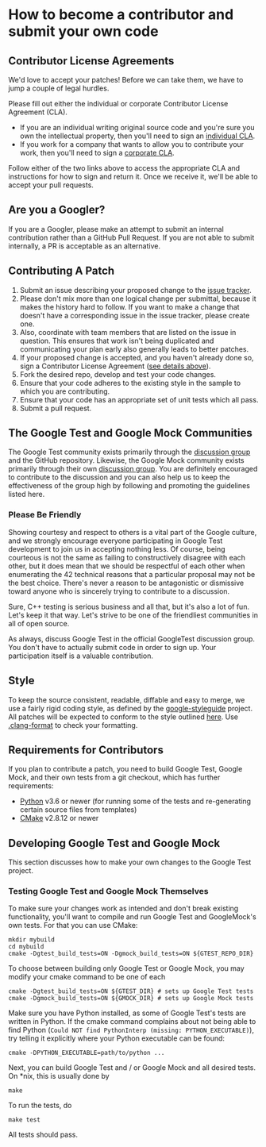 # How to become a contributor and submit your own code

## Contributor License Agreements

We'd love to accept your patches! Before we can take them, we have to jump a
couple of legal hurdles.

Please fill out either the individual or corporate Contributor License Agreement
(CLA).

* If you are an individual writing original source code and you're sure you
  own the intellectual property, then you'll need to sign an
  [individual CLA](https://developers.google.com/open-source/cla/individual).
* If you work for a company that wants to allow you to contribute your work,
  then you'll need to sign a
  [corporate CLA](https://developers.google.com/open-source/cla/corporate).

Follow either of the two links above to access the appropriate CLA and
instructions for how to sign and return it. Once we receive it, we'll be able to
accept your pull requests.

## Are you a Googler?

If you are a Googler, please make an attempt to submit an internal contribution
rather than a GitHub Pull Request. If you are not able to submit internally, a
PR is acceptable as an alternative.

## Contributing A Patch

1. Submit an issue describing your proposed change to the
   [issue tracker](https://github.com/google/googletest/issues).
2. Please don't mix more than one logical change per submittal, because it
   makes the history hard to follow. If you want to make a change that doesn't
   have a corresponding issue in the issue tracker, please create one.
3. Also, coordinate with team members that are listed on the issue in question.
   This ensures that work isn't being duplicated and communicating your plan
   early also generally leads to better patches.
4. If your proposed change is accepted, and you haven't already done so, sign a
   Contributor License Agreement
   ([see details above](#contributor-license-agreements)).
5. Fork the desired repo, develop and test your code changes.
6. Ensure that your code adheres to the existing style in the sample to which
   you are contributing.
7. Ensure that your code has an appropriate set of unit tests which all pass.
8. Submit a pull request.

## The Google Test and Google Mock Communities

The Google Test community exists primarily through the
[discussion group](http://groups.google.com/group/googletestframework) and the
GitHub repository. Likewise, the Google Mock community exists primarily through
their own [discussion group](http://groups.google.com/group/googlemock). You are
definitely encouraged to contribute to the discussion and you can also help us
to keep the effectiveness of the group high by following and promoting the
guidelines listed here.

### Please Be Friendly

Showing courtesy and respect to others is a vital part of the Google culture,
and we strongly encourage everyone participating in Google Test development to
join us in accepting nothing less. Of course, being courteous is not the same as
failing to constructively disagree with each other, but it does mean that we
should be respectful of each other when enumerating the 42 technical reasons
that a particular proposal may not be the best choice. There's never a reason to
be antagonistic or dismissive toward anyone who is sincerely trying to
contribute to a discussion.

Sure, C++ testing is serious business and all that, but it's also a lot of fun.
Let's keep it that way. Let's strive to be one of the friendliest communities in
all of open source.

As always, discuss Google Test in the official GoogleTest discussion group. You
don't have to actually submit code in order to sign up. Your participation
itself is a valuable contribution.

## Style

To keep the source consistent, readable, diffable and easy to merge, we use a
fairly rigid coding style, as defined by the
[google-styleguide](https://github.com/google/styleguide) project. All patches
will be expected to conform to the style outlined
[here](https://google.github.io/styleguide/cppguide.html). Use
[.clang-format](https://github.com/google/googletest/blob/main/.clang-format) to
check your formatting.

## Requirements for Contributors

If you plan to contribute a patch, you need to build Google Test, Google Mock,
and their own tests from a git checkout, which has further requirements:

* [Python](https://www.python.org/) v3.6 or newer (for running some of the
  tests and re-generating certain source files from templates)
* [CMake](https://cmake.org/) v2.8.12 or newer

## Developing Google Test and Google Mock

This section discusses how to make your own changes to the Google Test project.

### Testing Google Test and Google Mock Themselves

To make sure your changes work as intended and don't break existing
functionality, you'll want to compile and run Google Test and GoogleMock's own
tests. For that you can use CMake:

```
mkdir mybuild
cd mybuild
cmake -Dgtest_build_tests=ON -Dgmock_build_tests=ON ${GTEST_REPO_DIR}
```

To choose between building only Google Test or Google Mock, you may modify your
cmake command to be one of each

```
cmake -Dgtest_build_tests=ON ${GTEST_DIR} # sets up Google Test tests
cmake -Dgmock_build_tests=ON ${GMOCK_DIR} # sets up Google Mock tests
```

Make sure you have Python installed, as some of Google Test's tests are written
in Python. If the cmake command complains about not being able to find Python
(`Could NOT find PythonInterp (missing: PYTHON_EXECUTABLE)`), try telling it
explicitly where your Python executable can be found:

```
cmake -DPYTHON_EXECUTABLE=path/to/python ...
```

Next, you can build Google Test and / or Google Mock and all desired tests. On
\*nix, this is usually done by

```
make
```

To run the tests, do

```
make test
```

All tests should pass.
